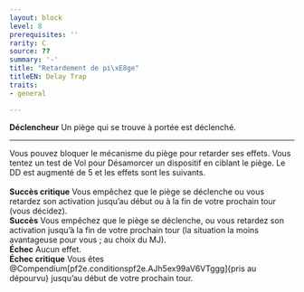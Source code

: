 ```yaml
---
layout: block
level: 8
prerequisites: ''
rarity: C
source: ??
summary: '-'
title: "Retardement de pi\xE8ge"
titleEN: Delay Trap
traits:
- general

---
```


<p><span id="ctl00_MainContent_DetailedOutput"><strong>Déclencheur</strong> Un piège qui se trouve à portée est déclenché.<br></span></p>
<hr>
<div>Vous pouvez bloquer le mécanisme du piège pour retarder ses effets. Vous tentez un test de Vol pour Désamorcer un dispositif en ciblant le piège. Le DD est augmenté de 5 et les effets sont les suivants.<br><br><strong>Succès critique</strong> Vous empêchez que le piège se déclenche ou vous retardez son activation jusqu’au début ou à la fin de votre prochain tour (vous décidez).<br><strong>Succès</strong> Vous empêchez que le piège se déclenche, ou vous retardez son activation jusqu’à la fin de votre prochain tour (la situation la moins avantageuse pour vous ; au choix du MJ). <br><strong>Échec</strong> Aucun effet.<br><strong>Échec critique</strong> Vous êtes @Compendium[pf2e.conditionspf2e.AJh5ex99aV6VTggg]{pris au dépourvu} jusqu’au début de votre prochain tour.</div>